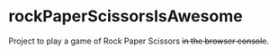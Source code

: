 # rockPaperScissorsIsAwesome
Project to play a game of Rock Paper Scissors ~~in the browser console~~.
